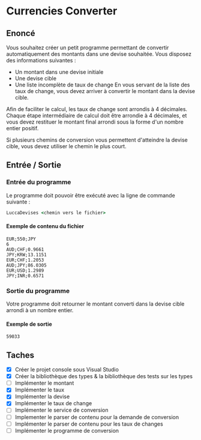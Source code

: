 # Currencies Converter

## Enoncé

Vous souhaitez créer un petit programme permettant de convertir automatiquement des montants dans une devise souhaitée.
Vous disposez des informations suivantes :
  - Un montant dans une devise initiale
  - Une devise cible
  - Une liste incomplète de taux de change
En vous servant de la liste des taux de change, vous devez arriver à convertir le montant dans la devise cible.

Afin de faciliter le calcul, les taux de change sont arrondis à 4 décimales. Chaque étape intermédiaire de calcul doit être arrondie à 4 décimales, et vous devez restituer le montant final arrondi sous la forme d'un nombre entier positif.

Si plusieurs chemins de conversion vous permettent d'atteindre la devise cible, vous devez utiliser le
chemin le plus court.

## Entrée / Sortie

### Entrée du programme

Le programme doit pouvoir être exécuté avec la ligne de commande suivante :

```cmd
LuccaDevises <chemin vers le fichier>
```

#### Exemple de contenu du fichier 

```
EUR;550;JPY
6
AUD;CHF;0.9661
JPY;KRW;13.1151
EUR;CHF;1.2053
AUD;JPY;86.0305
EUR;USD;1.2989
JPY;INR;0.6571
```

### Sortie du programme

Votre programme doit retourner le montant converti dans la devise cible arrondi à un nombre entier.

#### Exemple de sortie

```
59033
```

## Taches

  - [x] Créer le projet console sous Visual Studio
  - [x] Créer la bibliothèque des types & la bibliothèque des tests sur les types
  - [ ] Implémenter le montant
  - [x] Implémenter le taux
  - [x] Implémenter la devise
  - [x] Implémenter le taux de change
  - [ ] Implémenter le service de conversion
  - [ ] Implementer le parser de contenu pour la demande de conversion
  - [ ] Implémenter le parser de contenu pour les taux de changes
  - [ ] Implémenter le programme de conversion
